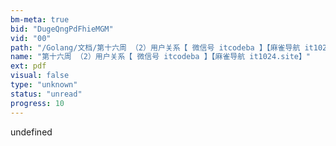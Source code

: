 ```yaml
---
bm-meta: true
bid: "DugeQngPdFhieMGM"
vid: "00"
path: "/Golang/文档/第十六周 （2）用户关系【 微信号 itcodeba 】【麻雀导航 it1024.site】.pdf"
name: "第十六周 （2）用户关系【 微信号 itcodeba 】【麻雀导航 it1024.site】"
ext: pdf
visual: false
type: "unknown"
status: "unread"
progress: 10
---
```

undefined